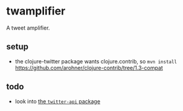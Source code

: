 # twamplifier

A tweet amplifier.


## setup

* the clojure-twitter package wants clojure.contrib, so `mvn install` https://github.com/arohner/clojure-contrib/tree/1.3-compat


## todo

* look into [the `twitter-api` package](https://github.com/adamwynne/twitter-api)
